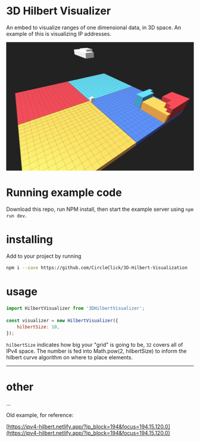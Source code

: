 # 3D Hilbert Visualizer

An embed to visualize ranges of one dimensional data, in 3D space. An example of this is visualizing IP addresses.


![](./hilbert-preview.png)

# Running example code

Download this repo, run NPM install, then start the example server using `npm run dev`.

# installing
Add to your project by running 
```sh
npm i --save https://github.com/CircleClick/3D-Hilbert-Visualization
```

# usage

```js
import HilbertVisualizer from '3DHilbertVisualizer';

const visualizer = new HilbertVisualizer({
	hilbertSize: 10,
});
```

`hilbertSize` indicates how big your "grid" is going to be, `32` covers all of IPv4 space. The number is fed into Math.pow(2, hilbertSize) to inform the hilbert curve algorithm on where to place elements.

---
# other
...

Old example, for reference: 

[https://ipv4-hilbert.netlify.app/?ip_block=194&focus=194.15.120.0](https://ipv4-hilbert.netlify.app/?ip_block=194&focus=194.15.120.0)